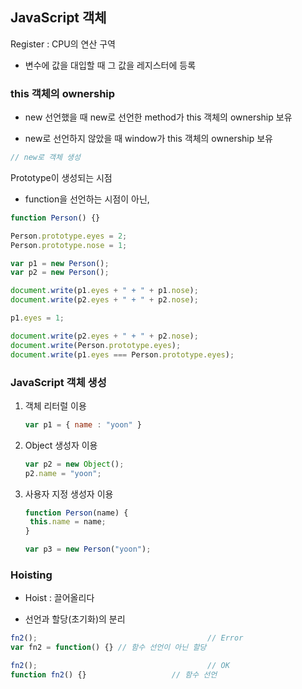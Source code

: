 ## JavaScript 객체

Register : CPU의 연산 구역

- 변수에 값을 대입할 때 그 값을 레지스터에 등록



###  this 객체의 ownership

- new 선언했을 때 new로 선언한 method가 this 객체의 ownership 보유

- new로 선언하지 않았을 때 window가 this 객체의 ownership 보유

```javascript
// new로 객체 생성

```



Prototype이 생성되는 시점

- function을 선언하는 시점이 아닌, 

```javascript
function Person() {}

Person.prototype.eyes = 2;
Person.prototype.nose = 1;

var p1 = new Person();
var p2 = new Person();

document.write(p1.eyes + " + " + p1.nose);
document.write(p2.eyes + " + " + p2.nose);

p1.eyes = 1;

document.write(p2.eyes + " + " + p2.nose);
document.write(Person.prototype.eyes);
document.write(p1.eyes === Person.prototype.eyes);
```



### JavaScript 객체 생성

1. 객체 리터럴 이용

   ```javascript
   var p1 = { name : "yoon" }
   ```

2. Object 생성자 이용

   ```javascript
   var p2 = new Object();
   p2.name = "yoon";
   ```

3. 사용자 지정 생성자 이용

   ```javascript
   function Person(name) {
   	this.name = name;
   }
   
   var p3 = new Person("yoon");
   ```




### Hoisting

- Hoist : 끌어올리다

- 선언과 할당(초기화)의 분리


```javascript
fn2(); 										// Error
var fn2 = function() {}	// 함수 선언이 아닌 할당 

fn2(); 										// OK
function fn2() {}					// 함수 선언
```



